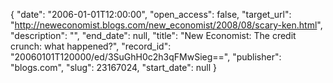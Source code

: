 {
  "date": "2006-01-01T12:00:00", 
  "open_access": false, 
  "target_url": "http://neweconomist.blogs.com/new_economist/2008/08/scary-ken.html", 
  "description": "", 
  "end_date": null, 
  "title": "New Economist: The credit crunch: what happened?", 
  "record_id": "20060101T120000/ed/3SuGhH0c2h3qFMwSieg==", 
  "publisher": "blogs.com", 
  "slug": 23167024, 
  "start_date": null
}

